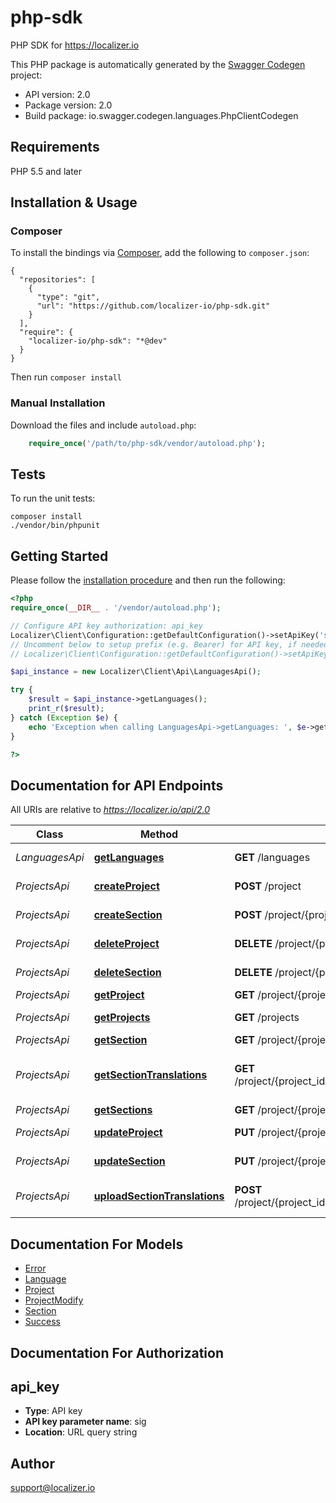 # php-sdk
PHP SDK for https://localizer.io

This PHP package is automatically generated by the [Swagger Codegen](https://github.com/swagger-api/swagger-codegen) project:

- API version: 2.0
- Package version: 2.0
- Build package: io.swagger.codegen.languages.PhpClientCodegen

## Requirements

PHP 5.5 and later

## Installation & Usage
### Composer

To install the bindings via [Composer](http://getcomposer.org/), add the following to `composer.json`:

```
{
  "repositories": [
    {
      "type": "git",
      "url": "https://github.com/localizer-io/php-sdk.git"
    }
  ],
  "require": {
    "localizer-io/php-sdk": "*@dev"
  }
}
```

Then run `composer install`

### Manual Installation

Download the files and include `autoload.php`:

```php
    require_once('/path/to/php-sdk/vendor/autoload.php');
```

## Tests

To run the unit tests:

```
composer install
./vendor/bin/phpunit
```

## Getting Started

Please follow the [installation procedure](#installation--usage) and then run the following:

```php
<?php
require_once(__DIR__ . '/vendor/autoload.php');

// Configure API key authorization: api_key
Localizer\Client\Configuration::getDefaultConfiguration()->setApiKey('sig', 'YOUR_API_KEY');
// Uncomment below to setup prefix (e.g. Bearer) for API key, if needed
// Localizer\Client\Configuration::getDefaultConfiguration()->setApiKeyPrefix('sig', 'Bearer');

$api_instance = new Localizer\Client\Api\LanguagesApi();

try {
    $result = $api_instance->getLanguages();
    print_r($result);
} catch (Exception $e) {
    echo 'Exception when calling LanguagesApi->getLanguages: ', $e->getMessage(), PHP_EOL;
}

?>
```

## Documentation for API Endpoints

All URIs are relative to *https://localizer.io/api/2.0*

Class | Method | HTTP request | Description
------------ | ------------- | ------------- | -------------
*LanguagesApi* | [**getLanguages**](docs/Api/LanguagesApi.md#getlanguages) | **GET** /languages | Languages list
*ProjectsApi* | [**createProject**](docs/Api/ProjectsApi.md#createproject) | **POST** /project | Create project
*ProjectsApi* | [**createSection**](docs/Api/ProjectsApi.md#createsection) | **POST** /project/{project_id}/section | Create section
*ProjectsApi* | [**deleteProject**](docs/Api/ProjectsApi.md#deleteproject) | **DELETE** /project/{project_id} | Delete project
*ProjectsApi* | [**deleteSection**](docs/Api/ProjectsApi.md#deletesection) | **DELETE** /project/{project_id}/section/{section_code} | Delete section
*ProjectsApi* | [**getProject**](docs/Api/ProjectsApi.md#getproject) | **GET** /project/{project_id} | Project info
*ProjectsApi* | [**getProjects**](docs/Api/ProjectsApi.md#getprojects) | **GET** /projects | Projects List
*ProjectsApi* | [**getSection**](docs/Api/ProjectsApi.md#getsection) | **GET** /project/{project_id}/section/{section_code} | Section info
*ProjectsApi* | [**getSectionTranslations**](docs/Api/ProjectsApi.md#getsectiontranslations) | **GET** /project/{project_id}/section/{section_code}/translations/all | Translations for section on all languages
*ProjectsApi* | [**getSections**](docs/Api/ProjectsApi.md#getsections) | **GET** /project/{project_id}/sections | Sections list
*ProjectsApi* | [**updateProject**](docs/Api/ProjectsApi.md#updateproject) | **PUT** /project/{project_id} | Update project
*ProjectsApi* | [**updateSection**](docs/Api/ProjectsApi.md#updatesection) | **PUT** /project/{project_id}/section/{section_code} | Update section
*ProjectsApi* | [**uploadSectionTranslations**](docs/Api/ProjectsApi.md#uploadsectiontranslations) | **POST** /project/{project_id}/section/{section_code}/translations | Upload translations to section


## Documentation For Models

 - [Error](docs/Model/Error.md)
 - [Language](docs/Model/Language.md)
 - [Project](docs/Model/Project.md)
 - [ProjectModify](docs/Model/ProjectModify.md)
 - [Section](docs/Model/Section.md)
 - [Success](docs/Model/Success.md)


## Documentation For Authorization


## api_key

- **Type**: API key
- **API key parameter name**: sig
- **Location**: URL query string


## Author

support@localizer.io



